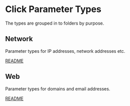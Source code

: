 # Click Parameter Types

The types are grouped in to folders by purpose.

## Network

Parameter types for IP addresses, network addresses etc.

[README](network/README.md)

## Web

Parameter types for domains and email addresses.

[README](web/README.md)
